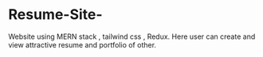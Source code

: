 # Resume-Site-
Website using MERN stack , tailwind css , Redux. Here user can create and view attractive resume and portfolio of other.
